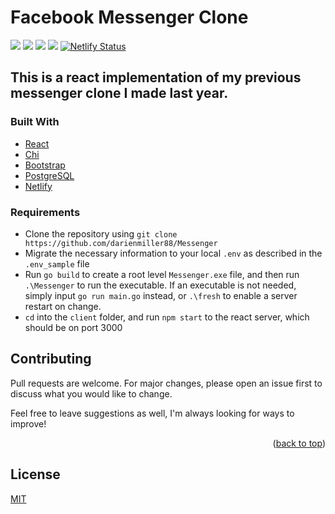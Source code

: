 # Facebook Messenger Clone

![](https://img.shields.io/badge/made%20by-DarienMiller-blue)
![](https://img.shields.io/badge/Golang-1.17-yellow)
![](https://img.shields.io/badge/React-red)
![](https://img.shields.io/badge/MongoDB-Cloud-green)
[![Netlify Status](https://api.netlify.com/api/v1/badges/fc38c13c-c8c9-4294-9701-4f9114d664fb/deploy-status)](https://app.netlify.com/sites/reliable-marshmallow-87c5cc/deploys)


## This is a react implementation of my previous messenger clone I made last year.

### Built With

* [React](https://reactjs.org)
* [Chi](https://github.com/go-chi/chi)
* [Bootstrap](https://getbootstrap.com)
* [PostgreSQL](https://www.mongodb.com/cloud/atlas)
* [Netlify](https://bit.ly/3q4pcJz)

### Requirements
* Clone the repository using `git clone https://github.com/darienmiller88/Messenger`
* Migrate the necessary information to your local `.env` as described in the `.env_sample` file
* Run `go build` to create a root level `Messenger.exe` file, and then run `.\Messenger` to run the executable. If an executable is not needed, simply input `go run main.go` instead, or `.\fresh` to enable a server restart on change.
* `cd` into the `client` folder, and run `npm start` to the react server, which should be on port 3000

## Contributing
Pull requests are welcome. For major changes, please open an issue first to discuss what you would like to change.

Feel free to leave suggestions as well, I'm always looking for ways to improve!

<p align="right">(<a href="#top">back to top</a>)</p>

## License
[MIT](https://choosealicense.com/licenses/mit/)